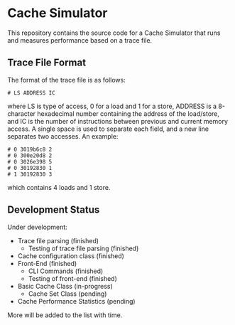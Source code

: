 # Cache Simulator
This repository contains the source code for a Cache Simulator that runs and measures performance based on a trace file.

## Trace File Format
The format of the trace file is as follows:

    # LS ADDRESS IC
where LS is type of access, 0 for a load and 1 for a store, ADDRESS is a 8-character hexadecimal number containing the address of the load/store, and IC is the number of instructions between previous and current memory access. A single space is used to separate each field, and a new line separates two accesses. An example:

    # 0 3019b6c8 2
    # 0 300e20d8 2
    # 0 3026e398 5
    # 0 30192830 1
    # 1 30192830 3
which contains 4 loads and 1 store.

## Development Status
Under development: 
* Trace file parsing (finished)
    * Testing of trace file parsing (finished)
* Cache configuration class (finished)
* Front-End (finished)
    * CLI Commands (finished)
    * Testing of front-end (finished)
* Basic Cache Class (in-progress)
    * Cache Set Class (pending)
* Cache Performance Statistics (pending)

More will be added to the list with time.
